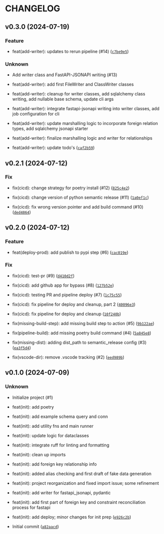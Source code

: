 # CHANGELOG

## v0.3.0 (2024-07-19)

### Feature

* feat(add-writer): updates to rerun pipeline (#14) ([`c7be9e5`](https://github.com/kmbhm1/supabase-pydantic/commit/c7be9e5a4970ed3f669078cf67d2b648700b5099))

### Unknown

* Add writer class and FastAPI-JSONAPI writing (#13)

* feat(add-writer): add first FileWriter and ClassWriter classes
* feat(add-writer): cleanup for writer classes, add sqlalchemy class writing, add nullable base schema, update cli args
* feat(add-writer): integrate fastapi-jsonapi writing into writer classes, add job configuration for cli
* feat(add-writer): update marshalling logic to incorporate foreign relation types, add sqlalchemy jsonapi starter
* feat(add-writer): finalize marshalling logic and writer for relationships
* feat(add-writer): update todo&#39;s ([`caf2b59`](https://github.com/kmbhm1/supabase-pydantic/commit/caf2b59e399f79c11f3ff4359b4739643def498b))

## v0.2.1 (2024-07-12)

### Fix

* fix(cicd): change strategy for poetry install (#12) ([`825c4e2`](https://github.com/kmbhm1/supabase-pydantic/commit/825c4e2551d8d5f5d51e83e0e1e9c977b50f5219))

* fix(cicd): change version of python semantic release (#11) ([`1a0ef1c`](https://github.com/kmbhm1/supabase-pydantic/commit/1a0ef1c075e9d6c3a393a079c03682828e821ee1))

* fix(cicd): fix wrong version pointer and add build command (#10) ([`ded4864`](https://github.com/kmbhm1/supabase-pydantic/commit/ded486454834ca0811c03dae3c9333e1e4713a6d))

## v0.2.0 (2024-07-12)

### Feature

* feat(deploy-prod): add publish to pypi step (#6) ([`cac019e`](https://github.com/kmbhm1/supabase-pydantic/commit/cac019eeb58e60197777c7872d0848e124d9187a))

### Fix

* fix(cicd): test-pr (#9) ([`d410d2f`](https://github.com/kmbhm1/supabase-pydantic/commit/d410d2f59c1fba0ca3d879a8749dbfd7e1819627))

* fix(cicd): add github app for bypass (#8) ([`127b52e`](https://github.com/kmbhm1/supabase-pydantic/commit/127b52ec7bd84d8ade10dc617a3e077d0371006e))

* fix(cicd): testing PR and pipeline deploy (#7) ([`1c75c55`](https://github.com/kmbhm1/supabase-pydantic/commit/1c75c5542d4a8186d61c8791084d14825bc7d3d7))

* fix(cicd): fix pipeline for deploy and cleanup, part 2 ([`40096e3`](https://github.com/kmbhm1/supabase-pydantic/commit/40096e3c09d5b4b341970b0c39104b05d6f6d725))

* fix(cicd): fix pipeline for deploy and cleanup ([`10f240b`](https://github.com/kmbhm1/supabase-pydantic/commit/10f240b16e9d280e63fcf2f06c2ca7ef8b601102))

* fix(missing-build-step): add missing build step to action (#5) ([`9b122ae`](https://github.com/kmbhm1/supabase-pydantic/commit/9b122ae7f127465539c17b1b10d2bc65b3bd6146))

* fix(pipeline-build): add missing poetry build command (#4) ([`5a845e8`](https://github.com/kmbhm1/supabase-pydantic/commit/5a845e8579127911a10c6598d5a12b19016a8157))

* fix(missing-dist): adding dist_path to semantic_release config (#3) ([`ea3f5d4`](https://github.com/kmbhm1/supabase-pydantic/commit/ea3f5d43424ff621108c4507d1b22672cbcef81a))

* fix(vscode-dir): remove .vscode tracking (#2) ([`eed989b`](https://github.com/kmbhm1/supabase-pydantic/commit/eed989b39fa7448de60ee84c3dc8e8da544f22c0))

## v0.1.0 (2024-07-09)

### Unknown

* Initialize project (#1)

* feat(init): add poetry
* feat(init): add example schema query and conn
* feat(init): add utility fns and main runner
* feat(init): update logic for dataclasses
* feat(init): integrate ruff for linting and formatting
* feat(init): clean up imports
* feat(init): add foreign key relationship info
* feat(init): added alias checking and first draft of fake data generation
* feat(init): project reorganization and fixed import issue; some refinement
* feat(init): add writer for fastapi_jsonapi, pydantic
* feat(init): add first part of foreign key and constraint reconciliation process for fastapi
* feat(init): add deploy; minor changes for init prep ([`e926c2b`](https://github.com/kmbhm1/supabase-pydantic/commit/e926c2b62da4c3e803bbc9ef542e28a18da95c31))

* Initial commit ([`a82aacd`](https://github.com/kmbhm1/supabase-pydantic/commit/a82aacd912901c6d563eca7e03e82b3240a1d4e0))
